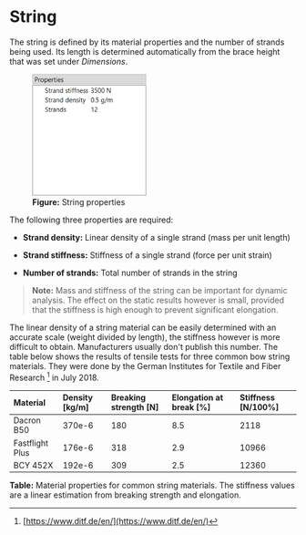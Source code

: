 # String

The string is defined by its material properties and the number of strands being used.
Its length is determined automatically from the brace height that was set under _Dimensions_.

<figure>
  <img src="images/screenshots/editor/string.png" style="width:200px">
  <figcaption><b>Figure:</b> String properties</figcaption>
</figure>

The following three properties are required:

- **Strand density:** Linear density of a single strand (mass per unit length)

- **Strand stiffness:** Stiffness of a single strand (force per unit strain)

- **Number of strands:** Total number of strands in the string

> **Note:** Mass and stiffness of the string can be important for dynamic analysis.
The effect on the static results however is small, provided that the stiffness is high enough to prevent significant elongation.

The linear density of a string material can be easily determined with an accurate scale (weight divided by length), the stiffness however is more difficult to obtain.
Manufacturers usually don't publish this number.
The table below shows the results of tensile tests for three common bow string materials.
They were done by the German Institutes for Textile and Fiber Research [^1] in July 2018.

| Material        | Density [kg/m] | Breaking strength [N] | Elongation at break [%] | Stiffness [N/100%] |
|:----------------|:---------------|:----------------------|:------------------------|:-------------------|
| Dacron B50      | 370e-6         | 180                   | 8.5                     | 2118               |
| Fastflight Plus | 176e-6         | 318                   | 2.9                     | 10966              |
| BCY 452X        | 192e-6         | 309                   | 2.5                     | 12360              |

**Table:** Material properties for common string materials. The stiffness values are a linear estimation from breaking strength and elongation.

[^1]: [https://www.ditf.de/en/](https://www.ditf.de/en/)